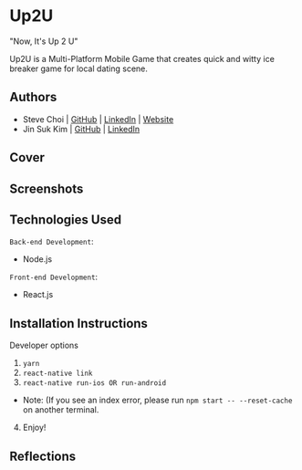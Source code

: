 # Up2U

"Now, It's Up 2 U"

Up2U is a Multi-Platform Mobile Game that creates quick and witty ice breaker game for local dating scene.

## Authors

- Steve Choi | [GitHub](https://github.com/stevechoiio) | [LinkedIn](https://www.linkedin.com/in/stevechoi93/) | [Website](https://choisteve.com)
- Jin Suk Kim | [GitHub](https://github.com/jinsukkim94) | [LinkedIn](https://www.linkedin.com/in/jinsukkim94//)

## Cover

## Screenshots

## Technologies Used

`Back-end Development`:

- Node.js

`Front-end Development`:

- React.js

## Installation Instructions

Developer options

1. ```yarn```
2. ```react-native link```
3. ```react-native run-ios OR run-android```

- Note: (If you see an index error, please run ```npm start -- --reset-cache``` on another terminal.

4. Enjoy!

## Reflections
